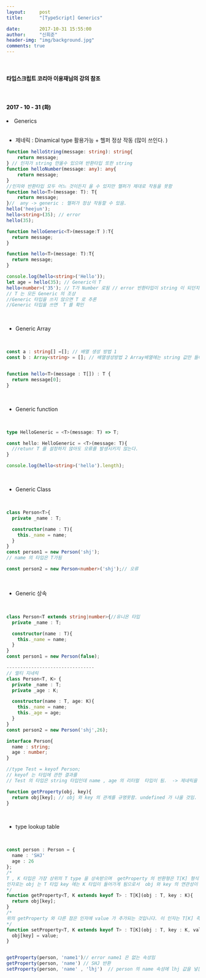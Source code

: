 ```yaml
---
layout:     post
title:      "[TypeScript] Generics"

date:       2017-10-31 15:55:00
author:     "신희준"
header-img: "img/background.jpg"
comments: true
---
```


<head>
 <meta property="og:type" content="website">
 <meta property="og:title" content="TypeScript 지네릭스(Generics)">
 <meta property="og:description" content="TypeScript 지네릭스(Generics)">
 <meta property="og:url" content="http://shj7242.github.io/2017/10/31/TypeScript6/">

 <meta name="twitter:card" content="summary">
  <meta name="twitter:title" content="TypeScript 지네릭스(Generics)">
  <meta name="twitter:description" content="TypeScript 지네릭스(Generics)">
  <meta name="FACEBOOK:domain" content="http://shj7242.github.io/2017/10/31/TypeScript6/">
  <meta name="facebook:card" content="summary">
   <meta name="facebook:title" content="TypeScript 지네릭스(Generics)">
   <meta name="facebook:description" content="TypeScript 지네릭스(Generics)">
   <meta name="facebook:domain" content="http://shj7242.github.io/2017/10/31/TypeScript6/">


 </head>

<br>
<H4 style ="font-weight:bold; color:black;"> 타입스크립트 코리아 이웅재님의 강의 참조</H4>
<br>
<H4 style ="font-weight:bold; color : black">2017 - 10 - 31 (화)</H4>
<li>Generics</li>

<br>

* 제네릭 : Dinamical type 활용가능 + 헬퍼 정상 작동 (많이 쓰인다. )

~~~typescript
function helloString(message: string): string{
    return message;
} // 인자가 string 만올수 있으며 반환타입 또한 string
function helloNumber(message: any): any{
    return message;
}
//인자와 반환타입 모두 어느 것이든지 올 수 있지만 헬퍼가 제대로 작동을 못함
function hello<T>(message: T): T{
    return message;
}//  any -> generic : 헬퍼가 정상 작동할 수 있음.
hello('heejun');
hello<string>(35); // error
hello(35);

~~~

~~~TypeScript
function helloGeneric<T>(message:T ):T{
  return message;
}

function hello<T>(message: T):T{
  return message;
}

console.log(hello<string>('Hello'));
let age = hello(35); // Generic이 T
hello<number>('35'); // T가 Number 로됨 // error 반환타입이 string 이 되던지 인자가 35가 되어야 함 .
// T 는 모든 Generic 의 조상
//Generic 타입을 쓰지 않으면 T 로 추론
//Generic 타입을 쓰면  T 를 확인
~~~

<br>

* Generic Array

<br>

~~~typescript
const a : string[] =[]; // 배열 생성 방법 1
const b : Array<string> = []; // 배열생성방법 2 Array배열에는 string 값만 들어가야 함.


function hello<T>(message : T[]) : T {
  return message[0];
}

~~~

<br>

* Generic function

<br>

~~~typescript
type HelloGeneric = <T>(message: T) => T;

const hello: HelloGeneric = <T>(message: T){
  //retunr T 를 설정하지 않아도 오류를 발생시키지 않는다.
}

console.log(hello<string>('hello').length);
~~~

<br>

* Generic Class

<br>

~~~typescript
class Person<T>{
  private _name : T;

  constructor(name : T){
    this._name = name;
  }
}
const person1 = new Person('shj');
// name 의 타입은 T가됨

const person2 = new Person<number>('shj');// 오류

~~~

<br>

* Generic 상속

<br>

~~~typescript
class Person<T extends string|number>{//유니온 타입
  private _name : T;

  constructor(name : T){
    this._name = name;
  }
}
const person1 = new Person(false);

--------------------------------
// 멀티 지네릭
class Person<T, K> {
  private _name : T;
  private _age : K;

  constructor(name : T, age: K){
    this._name = name;
    this._age = age;
  }
}
const person2 = new Person('shj',26);
~~~


~~~TypeScript
interface Person{
  name : string;
  age : number;
}

//type Test = keyof Person;
// keyof 는 타입에 관한 결과를
// Test 의 타입은 string 타입인데 name , age 의 리터럴  타입이 됨.  -> 제네릭을 사용해야함

function getProperty(obj, key){
  return obj[key]; // obj 와 key 의 관계를 규명못함. undefined 가 나올 것임.
}

~~~

<br>

* type lookup table

<br>


~~~TypeScript
const person : Person = {
  name : 'SHJ'
  age : 26
};
/*
T , K 타입은 가장 상위의 T type 을 상속받으며  getProperty 의 반환형은 T[K] 형식입니다.
인자로는 obj 는 T 타입 key 에는 K 타입이 들어가게 됨으로서  obj 와 key 의 연관성이 생기게 됩니다.
*/
function getProperty<T, K extends keyof T> : T[K](obj : T, key : K){
  return obj[key];
}
/*
위의 getProperty 와 다른 점은 인자에 value 가 추가되는 것입니다. 이 인자는 T[K] 즉 배열의 요소를 표현하는 형태입니다.
*/
function setProperty<T, K extends keyof T> : T[K](obj : T, key : K, value : T[K]){
  obj[key] = value;
}


getProperty(person, 'name1')// error name1 은 없는 속성임
getProperty(person, 'name') // SHJ 반환
setProperty(person, 'name' , 'lhj')  // person 의 name 속성에 lhj 값을 넣는다.

~~~
